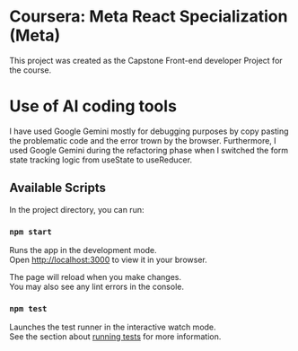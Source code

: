 # Coursera: Meta React Specialization (Meta)

This project was created as the Capstone Front-end developer Project for the course.

# Use of AI coding tools

I have used Google Gemini mostly for debugging purposes by copy pasting the problematic code and the error trown by the browser. Furthermore, I used Google Gemini during the refactoring phase when I switched the form state tracking logic from useState to useReducer. 

## Available Scripts

In the project directory, you can run:

### `npm start`

Runs the app in the development mode.\
Open [http://localhost:3000](http://localhost:3000) to view it in your browser.

The page will reload when you make changes.\
You may also see any lint errors in the console.

### `npm test`

Launches the test runner in the interactive watch mode.\
See the section about [running tests](https://facebook.github.io/create-react-app/docs/running-tests) for more information.
